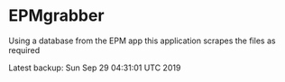 # EPMgrabber
Using a database from the EPM app this application scrapes the files as required


Latest backup: Sun Sep 29 04:31:01 UTC 2019
